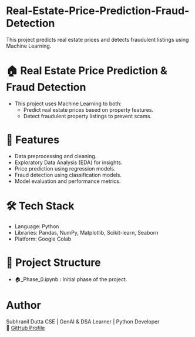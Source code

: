 # Real-Estate-Price-Prediction-Fraud-Detection

This project predicts real estate prices and detects fraudulent listings using Machine Learning.

# 🏠 Real Estate Price Prediction & Fraud Detection
- This project uses Machine Learning to both:
  - Predict real estate prices based on property features.
  - Detect fraudulent property listings to prevent scams.

# 📌 Features
- Data preprocessing and cleaning.
- Exploratory Data Analysis (EDA) for insights.
- Price prediction using regression models.
- Fraud detection using classification models.
- Model evaluation and performance metrics.

# 🛠️ Tech Stack
- Language: Python
- Libraries: Pandas, NumPy, Matplotlib, Scikit-learn, Seaborn
- Platform: Google Colab

# 📂 Project Structure
- 🏠_Phase_0.ipynb : Initial phase of the project.

#  Author
Subhranil Dutta
CSE | GenAI & DSA Learner | Python Developer  
🔗 [GitHub Profile](https://github.com/subhranil-gen-ai)

